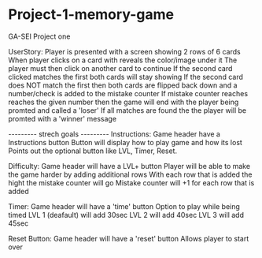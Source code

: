 # Project-1-memory-game
GA-SEI Project one


UserStory: 
Player is presented with a screen showing 2 rows of 6 cards
When player clicks on a card with reveals the color/image under it
The player must then click on another card to continue
If the second card clicked matches the first both cards will stay showing
If the second card does NOT match the first then both cards are flipped back down and a number/check is added to the mistake counter 
If mistake counter reaches reaches the given number then the game will end with the player being promted and called a 'loser'
If all matches are found the the player will be promted with a 'winner' message

--------- strech goals ---------
Instructions:
Game header have a Instructions button
Button will display how to play game and how its lost
Points out the optional button like LVL, Timer, Reset.

Difficulty:
Game header will have a LVL+ button
Player will be able to make the game harder by adding additional rows
With each row that is added the hight the mistake counter will go
Mistake counter will +1 for each row that is added

Timer:
Game header will have a 'time' button
Option to play while being timed
LVL 1 (deafault) will add 30sec
LVL 2 will add 40sec
LVL 3 will add 45sec

Reset Button:
Game header will have a 'reset' button
Allows player to start over

